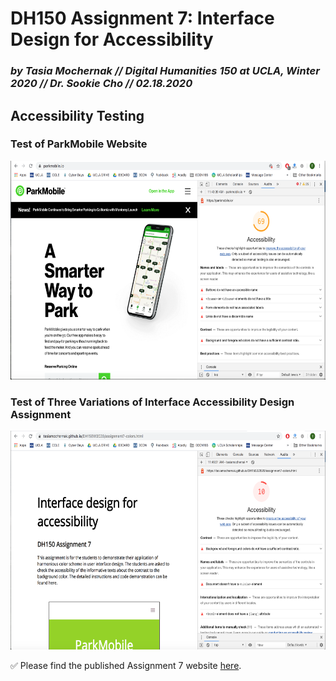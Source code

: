 # DH150 Assignment 7: Interface Design for Accessibility

### _by Tasia Mochernak // Digital Humanities 150 at UCLA, Winter 2020 // Dr. Sookie Cho // 02.18.2020_


## Accessibility Testing

### Test of ParkMobile Website
<p align="left">
  <img width="600" height="350" src="ParkMobile Website Accessibility.png">
</p>

### Test of Three Variations of Interface Accessibility Design Assignment
<p align="left">
  <img width="600" height="350" src="Colors Accessibility Test.png">
</p>


:white_check_mark: Please find the published Assignment 7 website [here](https://tasiamochernak.github.io/DH150W2020/assignment7-colors.html).
